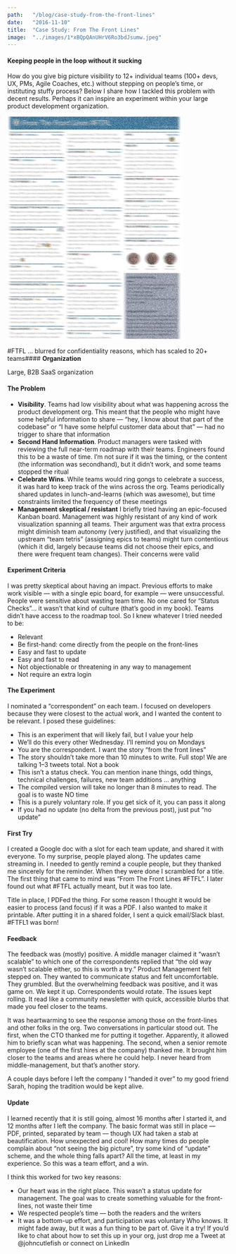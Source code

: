 ```yaml
---
path:	"/blog/case-study-from-the-front-lines"
date:	"2016-11-10"
title:	"Case Study: From The Front Lines"
image:	"../images/1*xBQpQAnUHrV6Ro3bdJsumw.jpeg"
---
```


#### Keeping people in the loop without it sucking

How do you give big picture visibility to 12+ individual teams (100+ devs, UX, PMs, Agile Coaches, etc.) without stepping on people’s time, or instituting stuffy process? Below I share how I tackled this problem with decent results. Perhaps it can inspire an experiment within your large product development organization.

![](../images/1*xBQpQAnUHrV6Ro3bdJsumw.jpeg)

#FTFL … blurred for confidentiality reasons, which has scaled to 20+ teams#### **Organization**

Large, B2B SaaS organization

#### **The Problem**

* **Visibility**. Teams had low visibility about what was happening across the product development org. This meant that the people who might have some helpful information to share — “hey, I know about that part of the codebase” or “I have some helpful customer data about that” — had no trigger to share that information
* **Second Hand Information**. Product managers were tasked with reviewing the full near-term roadmap with their teams. Engineers found this to be a waste of time. I’m not sure if it was the timing, or the content (the information was secondhand), but it didn’t work, and some teams stopped the ritual
* **Celebrate Wins**. While teams would ring gongs to celebrate a success, it was hard to keep track of the wins across the org. Teams periodically shared updates in lunch-and-learns (which was awesome), but time constraints limited the frequency of these meetings
* **Management skeptical / resistant** I briefly tried having an epic-focused Kanban board. Management was highly resistant of any kind of work visualization spanning all teams. Their argument was that extra process might diminish team autonomy (very justified), and that visualizing the upstream “team tetris” (assigning epics to teams) might turn contentious (which it did, largely because teams did not choose their epics, and there were frequent team changes). Their concerns were valid
#### **Experiment Criteria**

I was pretty skeptical about having an impact. Previous efforts to make work visible — with a single epic board, for example — were unsuccessful. People were sensitive about wasting team time. No one cared for “Status Checks”… it wasn’t that kind of culture (that’s good in my book). Teams didn’t have access to the roadmap tool. So I knew whatever I tried needed to be:

* Relevant
* Be first-hand: come directly from the people on the front-lines
* Easy and fast to update
* Easy and fast to read
* Not objectionable or threatening in any way to management
* Not require an extra login
#### **The Experiment**

I nominated a “correspondent” on each team. I focused on developers because they were closest to the actual work, and I wanted the content to be relevant. I posed these guidelines:

* This is an experiment that will likely fail, but I value your help
* We’ll do this every other Wednesday. I’ll remind you on Mondays
* You are the correspondent. I want the story “from the front lines”
* The story shouldn’t take more than 10 minutes to write. Full stop! We are talking 1–3 tweets total. Not a book
* This isn’t a status check. You can mention inane things, odd things, technical challenges, failures, new team additions … anything
* The compiled version will take no longer than 8 minutes to read. The goal is to waste NO time
* This is a purely voluntary role. If you get sick of it, you can pass it along
* If you had no update (no delta from the previous post), just put “no update”
#### **First Try**

I created a Google doc with a slot for each team update, and shared it with everyone. To my surprise, people played along. The updates came streaming in. I needed to gently remind a couple people, but they thanked me sincerely for the reminder. When they were done I scrambled for a title. The first thing that came to mind was “From The Front Lines #FTFL”. I later found out what #FTFL actually meant, but it was too late.

Title in place, I PDFed the thing. For some reason I thought it would be easier to process (and focus) if it was a PDF. I also wanted to make it printable. After putting it in a shared folder, I sent a quick email/Slack blast. #FTFL1 was born!

#### **Feedback**

The feedback was (mostly) positive. A middle manager claimed it “wasn’t scalable” to which one of the correspondents replied that “the old way wasn’t scalable either, so this is worth a try.” Product Management felt stepped on. They wanted to communicate status and felt uncomfortable. They grumbled. But the overwhelming feedback was positive, and it was game on. We kept it up. Correspondents would rotate. The issues kept rolling. It read like a community newsletter with quick, accessible blurbs that made you feel closer to the teams.

It was heartwarming to see the response among those on the front-lines and other folks in the org. Two conversations in particular stood out. The first, when the CTO thanked me for putting it together. Apparently, it allowed him to briefly scan what was happening. The second, when a senior remote employee (one of the first hires at the company) thanked me. It brought him closer to the teams and areas where he could help. I never heard from middle-management, but that’s another story.

A couple days before I left the company I “handed it over” to my good friend Sarah, hoping the tradition would be kept alive.

#### **Update**

I learned recently that it is still going, almost 16 months after I started it, and 12 months after I left the company. The basic format was still in place — PDF, printed, separated by team — though UX had taken a stab at beautification. How unexpected and cool! How many times do people complain about “not seeing the big picture”, try some kind of “update” scheme, and the whole thing falls apart? All the time, at least in my experience. So this was a team effort, and a win.

I think this worked for two key reasons:

* Our heart was in the right place. This wasn’t a status update for management. The goal was to create something valuable for the front-lines, not waste their time
* We respected people’s time — both the readers and the writers
* It was a bottom-up effort, and participation was voluntary
Who knows. It might fade away, but it was a fun thing to be part of. Give it a try! If you’d like to chat about how to set this up in your org, just drop me a Tweet at @johncutlefish or connect on LinkedIn

